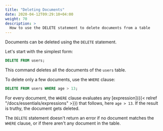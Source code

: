 ```yaml
---
title: "Deleting Documents"
date: 2020-04-12T09:29:10+04:00
weight: 70
description: >
  How to use the DELETE statement to delete documents from a table
---
```


Documents can be deleted using the `DELETE` statement.

Let's start with the simplest form:

```sql
DELETE FROM users;
```

This command deletes all the documents of the `users` table.

To delete only a few documents, use the `WHERE` clause:

```sql
DELETE FROM users WHERE age > 13;
```

For every document, the `WHERE` clause evaluates any [expression]({{< relref "/docs/essentials/expressions" >}}) that follows, here `age > 13`. If the result is truthy, the document gets deleted.

The `DELETE` statement doesn't return an error if no document matches the `WHERE` clause, or if there aren't any document in the table.
